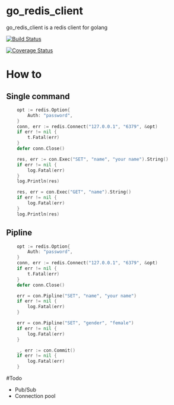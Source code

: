 # go_redis_client
go_redis_client is a redis client for golang

[![Build Status](https://travis-ci.org/philchia/go_redis_client.svg?branch=master)](https://travis-ci.org/philchia/go_redis_client)

[![Coverage Status](https://coveralls.io/repos/github/philchia/go_redis_client/badge.svg?branch=master)](https://coveralls.io/github/philchia/go_redis_client?branch=master)

# How to

## Single command

```go
	opt := redis.Option{
		Auth: "password",
	}
	conn, err := redis.Connect("127.0.0.1", "6379", &opt)
	if err != nil {
		t.Fatal(err)
	}
	defer conn.Close()

	res, err := con.Exec("SET", "name", "your name").String()
	if err != nil {
		log.Fatal(err)
	}
	log.Println(res)

	res, err = con.Exec("GET", "name").String()
	if err != nil {
		log.Fatal(err)
	}
	log.Println(res)
```

## Pipline

```go
	opt := redis.Option{
		Auth: "password",
	}
	conn, err := redis.Connect("127.0.0.1", "6379", &opt)
	if err != nil {
		t.Fatal(err)
	}
	defer conn.Close()

	err = con.Pipline("SET", "name", "your name")
	if err != nil {
		log.Fatal(err)
	}

	err = con.Pipline("SET", "gender", "female")
	if err != nil {
		log.Fatal(err)
	}

	_, err := con.Commit()
	if err != nil {
		log.Fatal(err)
	}

```

#Todo

* Pub/Sub
* Connection pool
